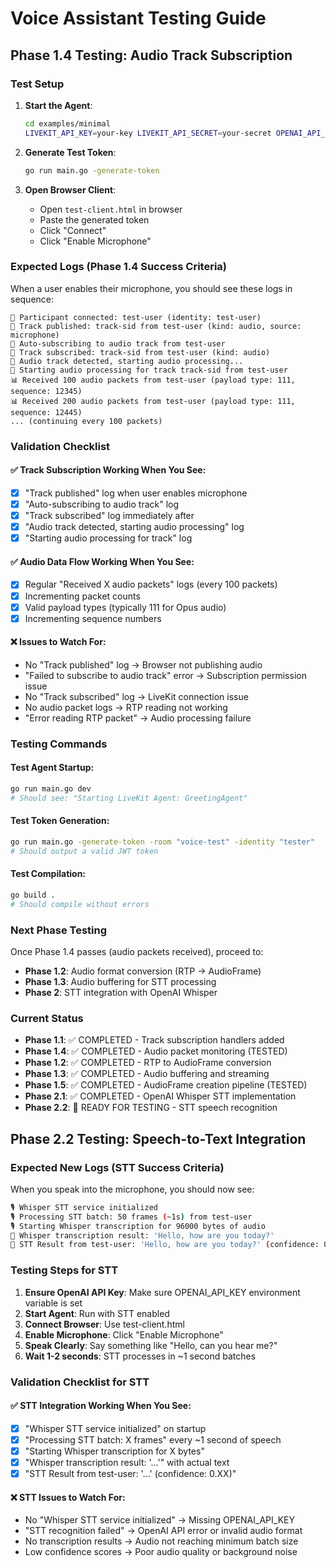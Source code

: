 # Voice Assistant Testing Guide

## Phase 1.4 Testing: Audio Track Subscription

### Test Setup
1. **Start the Agent**:
   ```bash
   cd examples/minimal
   LIVEKIT_API_KEY=your-key LIVEKIT_API_SECRET=your-secret OPENAI_API_KEY=your-openai-key go run main.go dev
   ```

2. **Generate Test Token**:
   ```bash
   go run main.go -generate-token
   ```

3. **Open Browser Client**:
   - Open `test-client.html` in browser
   - Paste the generated token
   - Click "Connect"
   - Click "Enable Microphone"

### Expected Logs (Phase 1.4 Success Criteria)

When a user enables their microphone, you should see these logs in sequence:

```
🎯 Participant connected: test-user (identity: test-user)
📡 Track published: track-sid from test-user (kind: audio, source: microphone)
🔔 Auto-subscribing to audio track from test-user
🎵 Track subscribed: track-sid from test-user (kind: audio)
🎤 Audio track detected, starting audio processing...
🎤 Starting audio processing for track track-sid from test-user
📊 Received 100 audio packets from test-user (payload type: 111, sequence: 12345)
📊 Received 200 audio packets from test-user (payload type: 111, sequence: 12445)
... (continuing every 100 packets)
```

### Validation Checklist

#### ✅ Track Subscription Working When You See:
- [x] "Track published" log when user enables microphone
- [x] "Auto-subscribing to audio track" log
- [x] "Track subscribed" log immediately after
- [x] "Audio track detected, starting audio processing" log
- [x] "Starting audio processing for track" log

#### ✅ Audio Data Flow Working When You See:
- [x] Regular "Received X audio packets" logs (every 100 packets)
- [x] Incrementing packet counts
- [x] Valid payload types (typically 111 for Opus audio)
- [x] Incrementing sequence numbers

#### ❌ Issues to Watch For:
- No "Track published" log → Browser not publishing audio
- "Failed to subscribe to audio track" error → Subscription permission issue
- No "Track subscribed" log → LiveKit connection issue
- No audio packet logs → RTP reading not working
- "Error reading RTP packet" → Audio processing failure

### Testing Commands

#### Test Agent Startup:
```bash
go run main.go dev
# Should see: "Starting LiveKit Agent: GreetingAgent"
```

#### Test Token Generation:
```bash
go run main.go -generate-token -room "voice-test" -identity "tester"
# Should output a valid JWT token
```

#### Test Compilation:
```bash
go build .
# Should compile without errors
```

### Next Phase Testing

Once Phase 1.4 passes (audio packets received), proceed to:
- **Phase 1.2**: Audio format conversion (RTP → AudioFrame)
- **Phase 1.3**: Audio buffering for STT processing  
- **Phase 2**: STT integration with OpenAI Whisper

### Current Status
- **Phase 1.1**: ✅ COMPLETED - Track subscription handlers added
- **Phase 1.4**: ✅ COMPLETED - Audio packet monitoring (TESTED)
- **Phase 1.2**: ✅ COMPLETED - RTP to AudioFrame conversion
- **Phase 1.3**: ✅ COMPLETED - Audio buffering and streaming  
- **Phase 1.5**: ✅ COMPLETED - AudioFrame creation pipeline (TESTED)
- **Phase 2.1**: ✅ COMPLETED - OpenAI Whisper STT implementation
- **Phase 2.2**: 🔄 READY FOR TESTING - STT speech recognition

## Phase 2.2 Testing: Speech-to-Text Integration

### Expected New Logs (STT Success Criteria)

When you speak into the microphone, you should now see:

```bash
🎙️ Whisper STT service initialized
🎙️ Processing STT batch: 50 frames (~1s) from test-user
🎙️ Starting Whisper transcription for 96000 bytes of audio
🎯 Whisper transcription result: 'Hello, how are you today?'
🎯 STT Result from test-user: 'Hello, how are you today?' (confidence: 0.92)
```

### Testing Steps for STT

1. **Ensure OpenAI API Key**: Make sure OPENAI_API_KEY environment variable is set
2. **Start Agent**: Run with STT enabled
3. **Connect Browser**: Use test-client.html  
4. **Enable Microphone**: Click "Enable Microphone"
5. **Speak Clearly**: Say something like "Hello, can you hear me?"
6. **Wait 1-2 seconds**: STT processes in ~1 second batches

### Validation Checklist for STT

#### ✅ STT Integration Working When You See:
- [x] "Whisper STT service initialized" on startup
- [x] "Processing STT batch: X frames" every ~1 second of speech
- [x] "Starting Whisper transcription for X bytes" 
- [x] "Whisper transcription result: '...'" with actual text
- [x] "STT Result from test-user: '...' (confidence: 0.XX)"

#### ❌ STT Issues to Watch For:
- No "Whisper STT service initialized" → Missing OPENAI_API_KEY
- "STT recognition failed" → OpenAI API error or invalid audio format
- No transcription results → Audio not reaching minimum batch size
- Low confidence scores → Poor audio quality or background noise